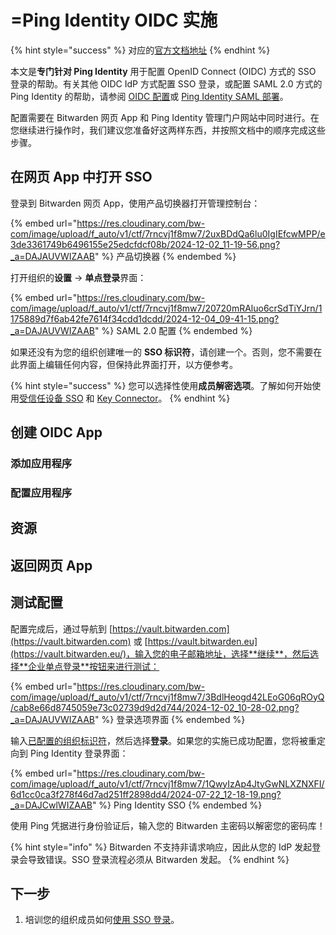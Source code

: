 # =Ping Identity OIDC 实施

{% hint style="success" %}
对应的[官方文档地址](https://bitwarden.com/help/ping-identity-oidc-implementation/)
{% endhint %}

本文是**专门针对 Ping Identity** 用于配置 OpenID Connect (OIDC) 方式的 SSO 登录的帮助。有关其他 OIDC IdP 方式配置 SSO 登录，或配置 SAML 2.0 方式的 Ping Identity 的帮助，请参阅 [OIDC 配置](../../../login-with-sso/oidc-configuration.md)或 [Ping Identity SAML 部署](../../user-management/scim/ping-identity-scim-integration.md)。

配置需要在 Bitwarden 网页 App 和 Ping Identity 管理门户网站中同时进行。在您继续进行操作时，我们建议您准备好这两样东西，并按照文档中的顺序完成这些步骤。

## 在网页 App 中打开 SSO <a href="#open-sso-in-the-web-app" id="open-sso-in-the-web-app"></a>

登录到 Bitwarden 网页 App，使用产品切换器打开管理控制台：

{% embed url="https://res.cloudinary.com/bw-com/image/upload/f_auto/v1/ctf/7rncvj1f8mw7/2uxBDdQa6lu0IgIEfcwMPP/e3de3361749b6496155e25edcfdcf08b/2024-12-02_11-19-56.png?_a=DAJAUVWIZAAB" %}
产品切换器
{% endembed %}

打开组织的**设置** → **单点登录**界面：

{% embed url="https://res.cloudinary.com/bw-com/image/upload/f_auto/v1/ctf/7rncvj1f8mw7/20720mRAluo6crSdTiYJrn/1175889d7f6ab42fe7614f34cdd1dcdd/2024-12-04_09-41-15.png?_a=DAJAUVWIZAAB" %}
SAML 2.0 配置
{% endembed %}

如果还没有为您的组织创建唯一的 **SSO 标识符**，请创建一个。否则，您不需要在此界面上编辑任何内容，但保持此界面打开，以方便参考。

{% hint style="success" %}
您可以选择性使用**成员解密选项**。了解如何开始使用[受信任设备 SSO](../trusted-devices/about-trusted-devices.md) 和 [Key Connector](../../../login-with-sso/about-key-connector.md)。
{% endhint %}

## 创建 OIDC App <a href="#create-saml-app" id="create-saml-app"></a>

### 添加应用程序 <a href="#add-application" id="add-application"></a>

### 配置应用程序 <a href="#configure-application" id="configure-application"></a>

## 资源 <a href="#resources" id="resources"></a>

## 返回网页 App <a href="#back-to-the-web-app" id="back-to-the-web-app"></a>

## 测试配置 <a href="#test-the-configuration" id="test-the-configuration"></a>

配置完成后，通过导航到 [https://vault.bitwarden.com](https://vault.bitwarden.com) 或 [https://vault.bitwarden.eu](https://vault.bitwarden.eu/)，输入您的电子邮箱地址，选择**继续**，然后选择**企业单点登录**按钮来进行测试：

{% embed url="https://res.cloudinary.com/bw-com/image/upload/f_auto/v1/ctf/7rncvj1f8mw7/3BdlHeogd42LEoG06qROyQ/cab8e66d8745059e73c02739d9d2d744/2024-12-02_10-28-02.png?_a=DAJAUVWIZAAB" %}
登录选项界面
{% endembed %}

输入[已配置的组织标识符](../../../login-with-sso/saml-2.0-configuration.md#step-1-enabling-login-with-sso)，然后选择**登录**。如果您的实施已成功配置，您将被重定向到 Ping Identity 登录界面：

{% embed url="https://res.cloudinary.com/bw-com/image/upload/f_auto/v1/ctf/7rncvj1f8mw7/1QwyIzAp4JtyGwNLXZNXFI/6d1cc0ca3f278f46d7ad251ff2898dd4/2024-07-22_12-18-19.png?_a=DAJCwlWIZAAB" %}
Ping Identity SSO
{% endembed %}

使用 Ping 凭据进行身份验证后，输入您的 Bitwarden 主密码以解密您的密码库！

{% hint style="info" %}
Bitwarden 不支持非请求响应，因此从您的 IdP 发起登录会导致错误。SSO 登录流程必须从 Bitwarden 发起。
{% endhint %}

## 下一步 <a href="#next-steps" id="next-steps"></a>

1. 培训您的组织成员如何[使用 SSO 登录](../../../login-with-sso/using-login-with-sso.md)。
